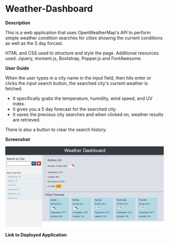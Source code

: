 # Weather-Dashboard

**Description**

This is a web application that uses OpenWeatherMap's API to perform simple weather condition searches for cities showing the current conditions as well as the 5 day forcast.

HTML and CSS used to structure and style the page. Additional resources used: Jquery, moment.js, Bootstrap, Popper.js and FontAwesome.

**User Guide**

When the user types in a city name in the input field, then hits enter or clicks the input search button, the searched city's current weather is fetched. 

* It specifically grabs the temperature, humidity, wind speed, and UV index. 
* It gives you a 5 day forecast for the searched city. 
* It saves the previous city searches and when clicked on, weather results are retrieved.

There is also a button to clear the search history.

**Screenshot**

![Screenshot](https://github.com/jhong1016/Weather-Dashboard/blob/main/assets/screenshot.png)

**Link to Deployed Application**
